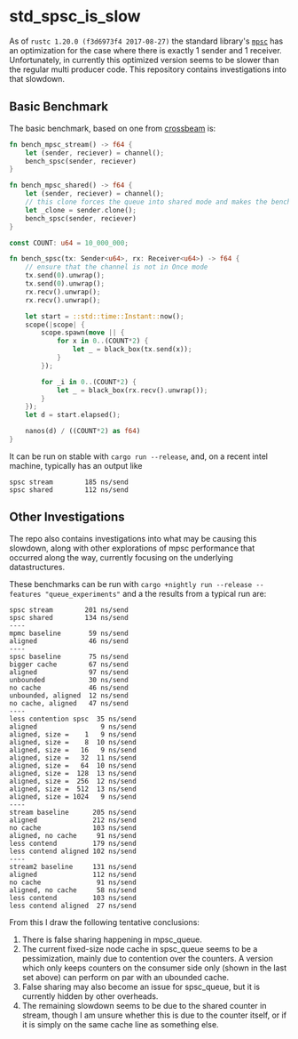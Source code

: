 # std_spsc_is_slow

As of `rustc 1.20.0 (f3d6973f4 2017-08-27)` the standard library's
[`mpsc`](https://doc.rust-lang.org/1.20.0/std/sync/mpsc/index.html)
has an optimization for the case where there is exactly 1 sender and 1
receiver. Unfortunately, in currently this optimized version seems to
be slower than the regular multi producer code. This repository contains
investigations into that slowdown.

## Basic Benchmark

The basic benchmark, based on one from
[crossbeam](https://github.com/crossbeam-rs/crossbeam/blob/2b03f1fd8c6dd5a045f3b77a0d2bbebff4776ade/src/bin/bench.rs)
is:

```rust
fn bench_mpsc_stream() -> f64 {
    let (sender, reciever) = channel();
    bench_spsc(sender, reciever)
}

fn bench_mpsc_shared() -> f64 {
    let (sender, reciever) = channel();
    // this clone forces the queue into shared mode and makes the benchmark faster
    let _clone = sender.clone();
    bench_spsc(sender, reciever)
}

const COUNT: u64 = 10_000_000;

fn bench_spsc(tx: Sender<u64>, rx: Receiver<u64>) -> f64 {
    // ensure that the channel is not in Once mode
    tx.send(0).unwrap();
    tx.send(0).unwrap();
    rx.recv().unwrap();
    rx.recv().unwrap();

    let start = ::std::time::Instant::now();
    scope(|scope| {
        scope.spawn(move || {
            for x in 0..(COUNT*2) {
                let _ = black_box(tx.send(x));
            }
        });

        for _i in 0..(COUNT*2) {
            let _ = black_box(rx.recv().unwrap());
        }
    });
    let d = start.elapsed();

    nanos(d) / ((COUNT*2) as f64)
}
```

It can be run on stable with `cargo run --release`, and, on a recent intel machine,
typically has an output like
```
spsc stream        185 ns/send
spsc shared        112 ns/send
```

## Other Investigations

The repo also contains investigations into what may be causing this slowdown,
along with other explorations of mpsc performance that occurred along the way,
currently focusing on the underlying datastructures.

These benchmarks can be run with `cargo +nightly run --release --features "queue_experiments"` and a the results from a typical run are:
```
spsc stream        201 ns/send
spsc shared        134 ns/send
----
mpmc baseline       59 ns/send
aligned             46 ns/send
----
spsc baseline       75 ns/send
bigger cache        67 ns/send
aligned             97 ns/send
unbounded           30 ns/send
no cache            46 ns/send
unbounded, aligned  12 ns/send
no cache, aligned   47 ns/send
----
less contention spsc  35 ns/send
aligned                9 ns/send
aligned, size =    1   9 ns/send
aligned, size =    8  10 ns/send
aligned, size =   16   9 ns/send
aligned, size =   32  11 ns/send
aligned, size =   64  10 ns/send
aligned, size =  128  13 ns/send
aligned, size =  256  12 ns/send
aligned, size =  512  13 ns/send
aligned, size = 1024   9 ns/send
----
stream baseline      205 ns/send
aligned              212 ns/send
no cache             103 ns/send
aligned, no cache     91 ns/send
less contend         179 ns/send
less contend aligned 102 ns/send
----
stream2 baseline     131 ns/send
aligned              112 ns/send
no cache              91 ns/send
aligned, no cache     58 ns/send
less contend         103 ns/send
less contend aligned  27 ns/send
```
From this I draw the following tentative conclusions:

1. There is false sharing happening in mpsc_queue.
2. The current fixed-size node cache in spsc_queue seems to be a pessimization,
mainly due to contention over the counters.
A version which only keeps counters on the consumer side only (shown in the last set above) can perform on par with an ubounded cache.
3. False sharing may also become an issue for spsc_queue, but it is currently hidden by other overheads.
4. The remaining slowdown seems to be due to the shared counter in stream, though I am unsure whether this is due to the counter itself, or if it is simply on the same cache line as something else.

